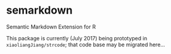 # semarkdown
Semantic Markdown Extension for R

This package is currently (July 2017) being prototyped in `xiaoliangJiang/strcode`; that code base may be migrated here...
